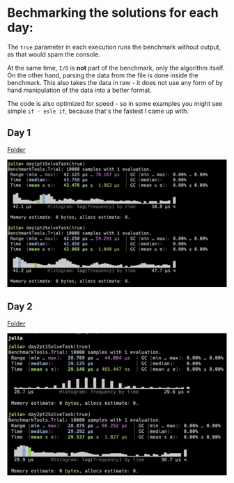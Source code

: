 # Bechmarking the solutions for each day:

The `true` parameter in each execution runs the benchmark without output, as that would spam the console.

At the same time, `I/O` is **not** part of the benchmark, only the algorithm itself. On the other hand, parsing the data from the file is done inside the benchmark. This also takes the data in raw - it does not use any form of by hand manipulation of the data into a better format.

The code is also optimized for speed - so in some examples you might see simple `if - esle if`, because that's the fastest I came up with.

## Day 1

[Folder](/day_1/)

![Benchmark day 1](/benchmark_images/day_1.png)


## Day 2

[Folder](/day_2/)

![Benchmark day 2](/benchmark_images/day_2.png)